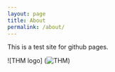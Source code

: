 ```yaml
---
layout: page
title: About
permalink: /about/
---
```


This is a test site for github pages.

 ![THM logo] (<img src="https://tryhackme-badges.s3.amazonaws.com/FieldSupp0rt.png" alt="THM">)
 
[downeg at github]: https://github.com/downeg


